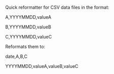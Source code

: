 Quick reformatter for CSV data files in the format:

A,YYYYMMDD,valueA

B,YYYYMMDD,valueB

C,YYYYMMDD,valueC

Reformats them to:

date,A,B,C

YYYYMMDD,valueA,valueB,valueC
